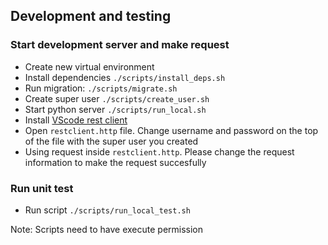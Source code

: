 ## Development and testing

### Start development server and make request

- Create new virtual environment
- Install dependencies `./scripts/install_deps.sh`
- Run migration: `./scripts/migrate.sh`
- Create super user `./scripts/create_user.sh`
- Start python server `./scripts/run_local.sh`
- Install [VScode rest client](https://github.com/Huachao/vscode-restclient)
- Open `restclient.http` file. Change username and password on the top of the file with the super user you created
- Using request inside `restclient.http`. Please change the request information to make the request succesfully

### Run unit test

- Run script `./scripts/run_local_test.sh`

Note: Scripts need to have execute permission
